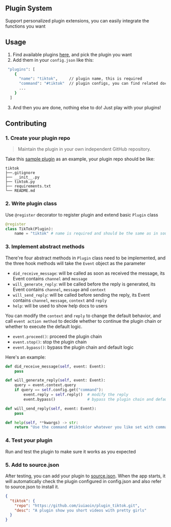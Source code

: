 ## Plugin System

Support personalized plugin extensions, you can easily integrate the functions you want

## Usage

1. Find available plugins [here](source.json), and pick the plugin you want
2. Add them in your `config.json` like this:

```bash
 "plugins": [
    {
      "name": "tiktok",     // plugin name, this is required
      "command": "#tiktok"  // plugin configs, you can find related docs in the plugin repo
      ...
    }
  ]
```

3. And then you are done, nothing else to do! Just play with your plugins!

## Contributing

### 1. Create your plugin repo

> Maintain the plugin in your own independent GitHub repository.

Take this [sample plugin](https://github.com/iuiaoin/plugin_tiktok) as an example, your plugin repo should be like:

```
tiktok
├──.gitignore
├── __init__.py
├── tiktok.py
├── requirements.txt
└── README.md
```

### 2. Write plugin class

Use `@register` decorator to register plugin and extend basic `Plugin` class

```python
@register
class TikTok(Plugin):
    name = "tiktok" # name is required and should be the same as in source.json
```

### 3. Implement abstract methods

There're four abstract methods in `Plugin` class need to be implemented, and the three hook methods will take the `Event` object as the parameter

- `did_receive_message`: will be called as soon as received the message, its Event contains `channel` and `message`
- `will_generate_reply`: will be called before the reply is generated, its Event contains `channel`, `message` and `context`
- `will_send_reply`: will be called before sending the reply, its Event contains `channel`, `message`, `context` and `reply`
- `help`: will be used to show help docs to users

You can modify the `context` and `reply` to change the default behavior, and call `event action method` to decide whether to continue the plugin chain or whether to execute the default logic.

- `event.proceed()`: proceed the plugin chain
- `event.stop()`: stop the plugin chain
- `event.bypass()`: bypass the plugin chain and default logic

Here's an example:

```python
def did_receive_message(self, event: Event):
    pass

def will_generate_reply(self, event: Event):
    query = event.context.query
    if query == self.config.get("command"):
        event.reply = self.reply()  # modify the reply
        event.bypass()              # bypass the plugin chain and default logic

def will_send_reply(self, event: Event):
    pass

def help(self, **kwargs) -> str:
    return "Use the command #tiktok(or whatever you like set with command field in the config) to get a wonderful video"
```

### 4. Test your plugin

Run and test the plugin to make sure it works as you expected

### 5. Add to source.json

After testing, you can add your plugin to [source.json](source.json). When the app starts, it will automatically check the plugin configured in config.json and also refer to source.json to install it.

```json
{
  "tiktok": {
    "repo": "https://github.com/iuiaoin/plugin_tiktok.git",
    "desc": "A plugin show you short videos with pretty girls"
  }
}
```
